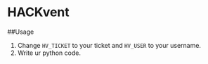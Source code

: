 # HACKvent
##Usage
1. Change ```HV_TICKET``` to your ticket and ```HV_USER``` to your username.
2. Write ur python code.
